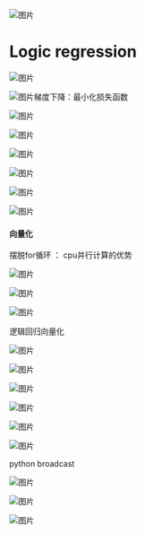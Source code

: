 ![图片](https://uploader.shimo.im/f/q68z0EfrDG1RJzhU.png!thumbnail)

# Logic regression

![图片](https://uploader.shimo.im/f/zx4tWEhMMjGVw9Ku.png!thumbnail)


![图片](https://uploader.shimo.im/f/6lAWKgwDK1OgkoCX.png!thumbnail)梯度下降：最小化损失函数

![图片](https://uploader.shimo.im/f/HVzouwO0d9GyqmT8.png!thumbnail)

![图片](https://uploader.shimo.im/f/FGjSWO95o1L5kJ3b.png!thumbnail)


![图片](https://uploader.shimo.im/f/RV7nDUZz3osrAwv8.png!thumbnail)

![图片](https://uploader.shimo.im/f/LKGNlGxLVk1UCm5G.png!thumbnail)

![图片](https://uploader.shimo.im/f/ZGy4TPSRukm1r2zt.png!thumbnail)

![图片](https://uploader.shimo.im/f/lHqHPA6dlzcJMCdh.png!thumbnail)

#### 向量化

摆脱for循环    ： cpu并行计算的优势

![图片](https://uploader.shimo.im/f/b1FExRk7kEE1RF9n.png!thumbnail)

![图片](https://uploader.shimo.im/f/CpnLzyfHrjiieynS.png!thumbnail)

![图片](https://uploader.shimo.im/f/qtG6hXQ1wh3OG8Ny.png!thumbnail)

逻辑回归向量化

![图片](https://uploader.shimo.im/f/LKGNlGxLVk1UCm5G.png!thumbnail)

![图片](https://uploader.shimo.im/f/7xah7ryOdSHgY34S.png!thumbnail)

![图片](https://uploader.shimo.im/f/nndFpbWafLnTCJXu.png!thumbnail)


![图片](https://uploader.shimo.im/f/LHBZhbfbiRtvkacb.png!thumbnail)


![图片](https://uploader.shimo.im/f/B9N6TqHT4TPn6DEp.png!thumbnail)

![图片](https://uploader.shimo.im/f/zkCC5u701HUtmrT4.png!thumbnail)


python broadcast

![图片](https://uploader.shimo.im/f/aC55F5CpYF80L2OM.png!thumbnail)

![图片](https://uploader.shimo.im/f/QQPnLxN8lJ9QLGG5.png!thumbnail)

![图片](https://uploader.shimo.im/f/38WcaxMsf6w7C68a.png!thumbnail)

